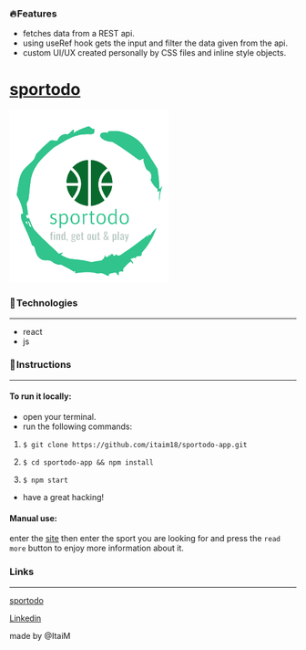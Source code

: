 ### 🔥 Features

- fetches data from a REST api.
- using useRef hook gets the input and filter the data given from the api.
- custom UI/UX created personally by CSS files and inline style objects.


# [sportodo](https://sportodo.netlify.app/)

![](https://github.com/itaim18/sportodo-app/blob/master/src/images/logo-sports.png)



### 🔧 Technologies
----
- react
- js

### 📃 Instructions
----
#### To run it locally:
- open your terminal.
- run the following commands:
1. `$ git clone https://github.com/itaim18/sportodo-app.git`

2. `$ cd sportodo-app && npm install`

3. `$ npm start`

- have a great hacking!

#### Manual use:
enter the [site](https://sportodo.netlify.app/) then enter the sport you are looking for and press the `read more` button to enjoy more information about it.

### Links
----
[sportodo](http://localhost/)

[Linkedin](http://localhost/ "link title")

[name]: [https://github.com/itaim18]
made by @ItaiM

